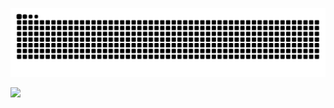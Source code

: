 ![Snake animation](https://github.com/jakubm3/jakubm3/blob/output/github-contribution-grid-snake.svg)
<p align="left">
  <img src="https://raw.githubusercontent.com/k-git/k-git/main/cat.gif" width="150"/>
</p>

